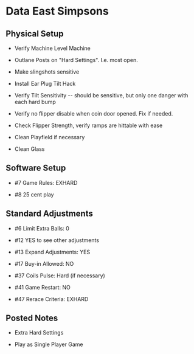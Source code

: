 # Data East Simpsons

## Physical Setup

-   Verify Machine Level Machine

-   Outlane Posts on "Hard Settings". I.e. most open.

-   Make slingshots sensitive

-   Install Ear Plug Tilt Hack

-   Verify Tilt Sensitivity -- should be sensitive, but only one danger with each hard bump

-   Verify no flipper disable when coin door opened. Fix if needed.

-   Check Flipper Strength, verify ramps are hittable with ease

-   Clean Playfield if necessary

-   Clean Glass

## Software Setup 

-   #7 Game Rules: EXHARD

-   #8 25 cent play

## Standard Adjustments 

-   #6 Limit Extra Balls: 0

-   #12 YES to see other adjustments

-   #13 Expand Adjustments: YES

-   #17 Buy-in Allowed: NO

-   #37 Coils Pulse: Hard (if necessary)

-   #41 Game Restart: NO

-   #47 Rerace Criteria: EXHARD

## Posted Notes 

-   Extra Hard Settings

-   Play as Single Player Game
